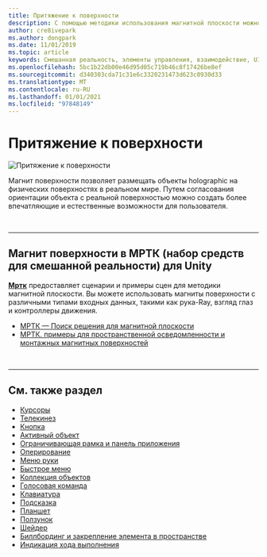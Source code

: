 ```yaml
---
title: Притяжение к поверхности
description: С помощью методики использования магнитной плоскости можно поместить объект holographic в реальную физическую поверхность.
author: cre8ivepark
ms.author: dongpark
ms.date: 11/01/2019
ms.topic: article
keywords: Смешанная реальность, элементы управления, взаимодействие, UI, UX, гарнитура смешанной реальности, гарнитура Windows Mixed Reality, гарнитура виртуальной реальности, HoloLens, МРТК, набор средств для смешанной реальности, магнит поверхности
ms.openlocfilehash: 5bc1b22db00e46d95d05c719b46c8f17426be8ef
ms.sourcegitcommit: d340303cda71c31e6c3320231473d623c0930d33
ms.translationtype: MT
ms.contentlocale: ru-RU
ms.lasthandoff: 01/01/2021
ms.locfileid: "97848149"
---
```

# <a name="surface-magnetism"></a>Притяжение к поверхности

![Притяжение к поверхности](images/MRTK_SurfaceMagnetism.gif)

Магнит поверхности позволяет размещать объекты holographic на физических поверхностях в реальном мире. Путем согласования ориентации объекта с реальной поверхностью можно создать более впечатляющие и естественные возможности для пользователя.

<br>

---

## <a name="surface-magnetism-in-mrtk-mixed-reality-toolkit-for-unity"></a>Магнит поверхности в МРТК (набор средств для смешанной реальности) для Unity

**[Мртк](https://github.com/Microsoft/MixedRealityToolkit-Unity)** предоставляет сценарии и примеры сцен для методики магнитной плоскости. Вы можете использовать магниты поверхности с различными типами входных данных, такими как рука-Ray, взгляд глаз и контроллеры движения.

* [МРТК — Поиск решения для магнитной плоскости](https://microsoft.github.io/MixedRealityToolkit-Unity/Documentation/README_Solver.html#surfacemagnetism)
* [МРТК. примеры для пространственной осведомленности и монтажных магнитных поверхностей](https://github.com/microsoft/MixedRealityToolkit-Unity/blob/mrtk_development/Assets/MRTK/Examples/Demos/Solvers/Scenes/SurfaceMagnetismSpatialAwarenessExample.unity)

<br>

---

## <a name="see-also"></a>См. также раздел

* [Курсоры](cursors.md)
* [Телекинез](point-and-commit.md)
* [Кнопка](button.md)
* [Активный объект](interactable-object.md)
* [Ограничивающая рамка и панель приложения](app-bar-and-bounding-box.md)
* [Оперирование](direct-manipulation.md)
* [Меню руки](hand-menu.md)
* [Быстрое меню](near-menu.md)
* [Коллекция объектов](object-collection.md)
* [Голосовая команда](voice-input.md)
* [Клавиатура](keyboard.md)
* [Подсказка](tooltip.md)
* [Планшет](slate.md)
* [Ползунок](slider.md)
* [Шейдер](shader.md)
* [Биллбординг и закрепление элемента в пространстве](billboarding-and-tag-along.md)
* [Индикация хода выполнения](progress.md)
